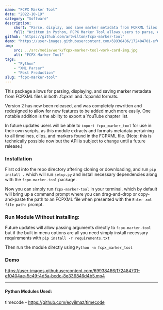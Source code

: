 ```yaml
---
name: "FCPX Marker Tool"
date: "2022-10-19"
category: "Software"
description:
    short: "Parse, display, and save marker metadata from FCPXML files."
    full: "Written in Python, FCPX Marker Tool allows users to parse, display, and save marker metadata from FCPXML files in both .fcpxml and .fcpxmld formats."
github: "https://github.com/artwilton/fcpx-marker-tool"
demo: "https://user-images.githubusercontent.com/69938486/172484701-ef0404ae-5c49-4d5a-bcdc-8e336846d4b5.mp4"
img:
    src: ../src/media/work/fcpx-marker-tool-work-card-img.jpg
    alt: "FCPX Marker Tool"
tags:
    - "Python"
    - "XML Parser"
    - "Post Production"
slug: "fcpx-marker-tool"
---
```


This package allows for parsing, displaying, and saving marker metadata from FCPXML files in both .fcpxml and .fcpxmld formats.

Version 2 has now been released, and was completely rewritten and redesigned to allow for new features to be added much more easily. One notable addition is the ability to export a YouTube chapter list.

In future updates users will be able to `import fcpx_marker_tool` for use in their own scripts, as this module extracts and formats metadata pertaining to all timelines, clips, and markers found in the FCPXML file. (Note: this is technically possible now but the API is subject to change until a future release.)

### Installation

First cd into the repo directory aftering cloning or downloading, and run `pip install .` which will run `setup.py` and install necessary dependencies along with the `fcpx-marker-tool` package.

Now you can simply run `fcpx-marker-tool` in your terminal, which by default will bring up a command prompt where you can drag-and-drop or copy-and-paste the path to an FCPXML file when presented with the `Enter xml file path:` prompt.

### Run Module Without Installing:

Future updates will allow passing arguments directly to `fcpx-marker-tool` but if the built in menu options are all you need simply install necessary requirements with `pip install -r requirements.txt`

Then run the module directly using `Python -m fcpx_marker_tool`

### Demo

https://user-images.githubusercontent.com/69938486/172484701-ef0404ae-5c49-4d5a-bcdc-8e336846d4b5.mp4



---

#### Python Modules Used:

timecode - https://github.com/eoyilmaz/timecode